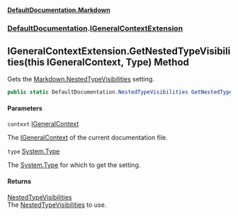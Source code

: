 #### [DefaultDocumentation.Markdown](index.md 'index')
### [DefaultDocumentation](index.md#DefaultDocumentation 'DefaultDocumentation').[IGeneralContextExtension](IGeneralContextExtension.md 'DefaultDocumentation.IGeneralContextExtension')

## IGeneralContextExtension.GetNestedTypeVisibilities(this IGeneralContext, Type) Method

Gets the [Markdown.NestedTypeVisibilities](https://github.com/Doraku/DefaultDocumentation#nestedtypevisibilities 'https://github.com/Doraku/DefaultDocumentation#nestedtypevisibilities') setting.

```csharp
public static DefaultDocumentation.NestedTypeVisibilities GetNestedTypeVisibilities(this DefaultDocumentation.IGeneralContext context, System.Type type);
```
#### Parameters

<a name='DefaultDocumentation.IGeneralContextExtension.GetNestedTypeVisibilities(thisDefaultDocumentation.IGeneralContext,System.Type).context'></a>

`context` [IGeneralContext](https://github.com/Doraku/DefaultDocumentation/blob/master/documentation/api/IGeneralContext.md 'DefaultDocumentation.IGeneralContext')

The [IGeneralContext](https://github.com/Doraku/DefaultDocumentation/blob/master/documentation/api/IGeneralContext.md 'DefaultDocumentation.IGeneralContext') of the current documentation file.

<a name='DefaultDocumentation.IGeneralContextExtension.GetNestedTypeVisibilities(thisDefaultDocumentation.IGeneralContext,System.Type).type'></a>

`type` [System.Type](https://docs.microsoft.com/en-us/dotnet/api/System.Type 'System.Type')

The [System.Type](https://docs.microsoft.com/en-us/dotnet/api/System.Type 'System.Type') for which to get the setting.

#### Returns
[NestedTypeVisibilities](NestedTypeVisibilities.md 'DefaultDocumentation.NestedTypeVisibilities')  
The [NestedTypeVisibilities](NestedTypeVisibilities.md 'DefaultDocumentation.NestedTypeVisibilities') to use.